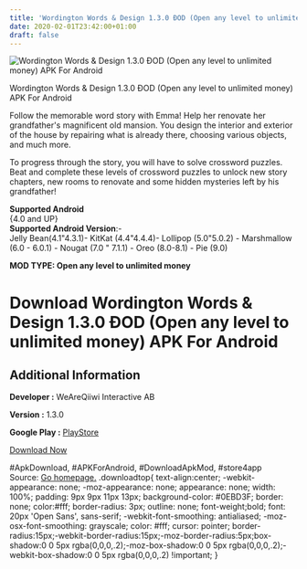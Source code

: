 ```yaml
---
title: 'Wordington Words & Design 1.3.0 ÐOD (Open any level to unlimited money) APK For Android'
date: 2020-02-01T23:42:00+01:00
draft: false
---
```


![Wordington Words & Design 1.3.0 ÐOD (Open any level to unlimited money) APK For Android](https://i1.wp.com/apkhome.net/wp-content/uploads/2020/02/Wordington-Words-Design-1.3.0-ÐOD-Open-any-level-to-unlimited-money.png "Wordington Words & Design 1.3.0 ÐOD (Open any level to unlimited money) APK For Android")

  

Wordington Words & Design 1.3.0 ÐOD (Open any level to unlimited money) APK For Android

Follow the memorable word story with Emma! Help her renovate her grandfather's magnificent old mansion. You design the interior and exterior of the house by repairing what is already there, choosing various objects, and much more.

To progress through the story, you will have to solve crossword puzzles. Beat and complete these levels of crossword puzzles to unlock new story chapters, new rooms to renovate and some hidden mysteries left by his grandfather!

**Supported Android**  
{4.0 and UP}  
**Supported Android Version**:-  
Jelly Bean(4.1"4.3.1)- KitKat (4.4"4.4.4)- Lollipop (5.0"5.0.2) - Marshmallow (6.0 - 6.0.1) - Nougat (7.0 " 7.1.1) - Oreo (8.0-8.1) - Pie (9.0)

**MOD TYPE: Open any level to unlimited money**

Download Wordington Words & Design 1.3.0 ÐOD (Open any level to unlimited money) APK For Android
=================================================================================================

Additional Information
----------------------

**Developer :** WeAreQiiwi Interactive AB

**Version :** 1.3.0

**Google Play :** [PlayStore](https://play.google.com/store/apps/details?id=com.qiiwi.wordington)

  

[Download Now](https://store4app.co/post/wordington-words-amp-design-1-3-0-od-open-any-level-to-unlimited-money-apk-for-android_1580589081)

  
#ApkDownload, #APKForAndroid, #DownloadApkMod, #store4app  
Source: [Go homepage.](https://store4app.co/post/wordington-words-amp-design-1-3-0-od-open-any-level-to-unlimited-money-apk-for-android_1580589081) .downloadtop{ text-align:center; -webkit-appearance: none; -moz-appearance: none; appearance: none; width: 100%; padding: 9px 9px 11px 13px; background-color: #0EBD3F; border: none; color:#fff; border-radius: 3px; outline: none; font-weight;bold; font: 20px 'Open Sans', sans-serif; -webkit-font-smoothing: antialiased; -moz-osx-font-smoothing: grayscale; color: #fff; cursor: pointer; border-radius:15px;-webkit-border-radius:15px;-moz-border-radius:5px;box-shadow:0 0 5px rgba(0,0,0,.2);-moz-box-shadow:0 0 5px rgba(0,0,0,.2);-webkit-box-shadow:0 0 5px rgba(0,0,0,.2) !important; }